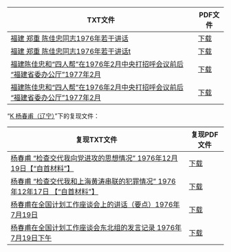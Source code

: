 | TXT文件 | PDF文件 |
| ------- | ------- |
| [福建 郑重 陈佳忠同志1976年若干讲话](D%20%E9%99%88%E4%BD%B3%E5%BF%A0%E3%80%81%E9%83%91%E9%87%8D%E3%80%81%E5%BA%84%E5%8D%8E%E3%80%81%E6%9D%8E%E5%BA%86%E9%9C%96%EF%BC%88%E7%A6%8F%E5%BB%BA%EF%BC%89/%E7%A6%8F%E5%BB%BA%20%E9%83%91%E9%87%8D%20%E9%99%88%E4%BD%B3%E5%BF%A0%E5%90%8C%E5%BF%971976%E5%B9%B4%E8%8B%A5%E5%B9%B2%E8%AE%B2%E8%AF%9D.txt) | [下载](D%20%E9%99%88%E4%BD%B3%E5%BF%A0%E3%80%81%E9%83%91%E9%87%8D%E3%80%81%E5%BA%84%E5%8D%8E%E3%80%81%E6%9D%8E%E5%BA%86%E9%9C%96%EF%BC%88%E7%A6%8F%E5%BB%BA%EF%BC%89/%E7%A6%8F%E5%BB%BA%20%E9%83%91%E9%87%8D%20%E9%99%88%E4%BD%B3%E5%BF%A0%E5%90%8C%E5%BF%971976%E5%B9%B4%E8%8B%A5%E5%B9%B2%E8%AE%B2%E8%AF%9D.pdf) |
| [福建 郑重 陈佳忠同志1976年若干讲话t](D%20%E9%99%88%E4%BD%B3%E5%BF%A0%E3%80%81%E9%83%91%E9%87%8D%E3%80%81%E5%BA%84%E5%8D%8E%E3%80%81%E6%9D%8E%E5%BA%86%E9%9C%96%EF%BC%88%E7%A6%8F%E5%BB%BA%EF%BC%89/%E7%A6%8F%E5%BB%BA%20%E9%83%91%E9%87%8D%20%E9%99%88%E4%BD%B3%E5%BF%A0%E5%90%8C%E5%BF%971976%E5%B9%B4%E8%8B%A5%E5%B9%B2%E8%AE%B2%E8%AF%9Dt.txt) | [下载](D%20%E9%99%88%E4%BD%B3%E5%BF%A0%E3%80%81%E9%83%91%E9%87%8D%E3%80%81%E5%BA%84%E5%8D%8E%E3%80%81%E6%9D%8E%E5%BA%86%E9%9C%96%EF%BC%88%E7%A6%8F%E5%BB%BA%EF%BC%89/%E7%A6%8F%E5%BB%BA%20%E9%83%91%E9%87%8D%20%E9%99%88%E4%BD%B3%E5%BF%A0%E5%90%8C%E5%BF%971976%E5%B9%B4%E8%8B%A5%E5%B9%B2%E8%AE%B2%E8%AF%9Dt.pdf) |
| [福建陈佳忠和“四人帮”在1976年2月中央打招呼会议前后  “福建省委办公厅”1977年2月 ](D%20%E9%99%88%E4%BD%B3%E5%BF%A0%E3%80%81%E9%83%91%E9%87%8D%E3%80%81%E5%BA%84%E5%8D%8E%E3%80%81%E6%9D%8E%E5%BA%86%E9%9C%96%EF%BC%88%E7%A6%8F%E5%BB%BA%EF%BC%89/%E7%A6%8F%E5%BB%BA%E9%99%88%E4%BD%B3%E5%BF%A0%E5%92%8C%E2%80%9C%E5%9B%9B%E4%BA%BA%E5%B8%AE%E2%80%9D%E5%9C%A81976%E5%B9%B42%E6%9C%88%E4%B8%AD%E5%A4%AE%E6%89%93%E6%8B%9B%E5%91%BC%E4%BC%9A%E8%AE%AE%E5%89%8D%E5%90%8E%20%20%E2%80%9C%E7%A6%8F%E5%BB%BA%E7%9C%81%E5%A7%94%E5%8A%9E%E5%85%AC%E5%8E%85%E2%80%9D1977%E5%B9%B42%E6%9C%88%20.txt) | [下载](D%20%E9%99%88%E4%BD%B3%E5%BF%A0%E3%80%81%E9%83%91%E9%87%8D%E3%80%81%E5%BA%84%E5%8D%8E%E3%80%81%E6%9D%8E%E5%BA%86%E9%9C%96%EF%BC%88%E7%A6%8F%E5%BB%BA%EF%BC%89/%E7%A6%8F%E5%BB%BA%E9%99%88%E4%BD%B3%E5%BF%A0%E5%92%8C%E2%80%9C%E5%9B%9B%E4%BA%BA%E5%B8%AE%E2%80%9D%E5%9C%A81976%E5%B9%B42%E6%9C%88%E4%B8%AD%E5%A4%AE%E6%89%93%E6%8B%9B%E5%91%BC%E4%BC%9A%E8%AE%AE%E5%89%8D%E5%90%8E%20%20%E2%80%9C%E7%A6%8F%E5%BB%BA%E7%9C%81%E5%A7%94%E5%8A%9E%E5%85%AC%E5%8E%85%E2%80%9D1977%E5%B9%B42%E6%9C%88%20.pdf) |
| [福建陈佳忠和“四人帮”在1976年2月中央打招呼会议前后  “福建省委办公厅”1977年2月](D%20%E9%99%88%E4%BD%B3%E5%BF%A0%E3%80%81%E9%83%91%E9%87%8D%E3%80%81%E5%BA%84%E5%8D%8E%E3%80%81%E6%9D%8E%E5%BA%86%E9%9C%96%EF%BC%88%E7%A6%8F%E5%BB%BA%EF%BC%89/%E7%A6%8F%E5%BB%BA%E9%99%88%E4%BD%B3%E5%BF%A0%E5%92%8C%E2%80%9C%E5%9B%9B%E4%BA%BA%E5%B8%AE%E2%80%9D%E5%9C%A81976%E5%B9%B42%E6%9C%88%E4%B8%AD%E5%A4%AE%E6%89%93%E6%8B%9B%E5%91%BC%E4%BC%9A%E8%AE%AE%E5%89%8D%E5%90%8E%20%20%E2%80%9C%E7%A6%8F%E5%BB%BA%E7%9C%81%E5%A7%94%E5%8A%9E%E5%85%AC%E5%8E%85%E2%80%9D1977%E5%B9%B42%E6%9C%88.txt) | [下载](D%20%E9%99%88%E4%BD%B3%E5%BF%A0%E3%80%81%E9%83%91%E9%87%8D%E3%80%81%E5%BA%84%E5%8D%8E%E3%80%81%E6%9D%8E%E5%BA%86%E9%9C%96%EF%BC%88%E7%A6%8F%E5%BB%BA%EF%BC%89/%E7%A6%8F%E5%BB%BA%E9%99%88%E4%BD%B3%E5%BF%A0%E5%92%8C%E2%80%9C%E5%9B%9B%E4%BA%BA%E5%B8%AE%E2%80%9D%E5%9C%A81976%E5%B9%B42%E6%9C%88%E4%B8%AD%E5%A4%AE%E6%89%93%E6%8B%9B%E5%91%BC%E4%BC%9A%E8%AE%AE%E5%89%8D%E5%90%8E%20%20%E2%80%9C%E7%A6%8F%E5%BB%BA%E7%9C%81%E5%A7%94%E5%8A%9E%E5%85%AC%E5%8E%85%E2%80%9D1977%E5%B9%B42%E6%9C%88.pdf) |

“[K 杨春甫（辽宁）](../K%20%E6%9D%A8%E6%98%A5%E7%94%AB%EF%BC%88%E8%BE%BD%E5%AE%81%EF%BC%89)”下的复现文件：

| 复现TXT文件 | 复现PDF文件 |
| ------- | ------- |
| [杨春甫 “检查交代我向党进攻的思想情况” 1976年12月19日【“自首材料”】](%E6%9D%A8%E6%98%A5%E7%94%AB%20%E2%80%9C%E6%A3%80%E6%9F%A5%E4%BA%A4%E4%BB%A3%E6%88%91%E5%90%91%E5%85%9A%E8%BF%9B%E6%94%BB%E7%9A%84%E6%80%9D%E6%83%B3%E6%83%85%E5%86%B5%E2%80%9D%201976%E5%B9%B412%E6%9C%8819%E6%97%A5%E3%80%90%E2%80%9C%E8%87%AA%E9%A6%96%E6%9D%90%E6%96%99%E2%80%9D%E3%80%91.txt) | [下载](%E6%9D%A8%E6%98%A5%E7%94%AB%20%E2%80%9C%E6%A3%80%E6%9F%A5%E4%BA%A4%E4%BB%A3%E6%88%91%E5%90%91%E5%85%9A%E8%BF%9B%E6%94%BB%E7%9A%84%E6%80%9D%E6%83%B3%E6%83%85%E5%86%B5%E2%80%9D%201976%E5%B9%B412%E6%9C%8819%E6%97%A5%E3%80%90%E2%80%9C%E8%87%AA%E9%A6%96%E6%9D%90%E6%96%99%E2%80%9D%E3%80%91.pdf) |
| [杨春甫 “检查交代我和上海黄涛串联的犯罪情况” 1976年12年17日 【“自首材料”】](%E6%9D%A8%E6%98%A5%E7%94%AB%20%E2%80%9C%E6%A3%80%E6%9F%A5%E4%BA%A4%E4%BB%A3%E6%88%91%E5%92%8C%E4%B8%8A%E6%B5%B7%E9%BB%84%E6%B6%9B%E4%B8%B2%E8%81%94%E7%9A%84%E7%8A%AF%E7%BD%AA%E6%83%85%E5%86%B5%E2%80%9D%201976%E5%B9%B412%E5%B9%B417%E6%97%A5%20%E3%80%90%E2%80%9C%E8%87%AA%E9%A6%96%E6%9D%90%E6%96%99%E2%80%9D%E3%80%91.txt) | [下载](%E6%9D%A8%E6%98%A5%E7%94%AB%20%E2%80%9C%E6%A3%80%E6%9F%A5%E4%BA%A4%E4%BB%A3%E6%88%91%E5%92%8C%E4%B8%8A%E6%B5%B7%E9%BB%84%E6%B6%9B%E4%B8%B2%E8%81%94%E7%9A%84%E7%8A%AF%E7%BD%AA%E6%83%85%E5%86%B5%E2%80%9D%201976%E5%B9%B412%E5%B9%B417%E6%97%A5%20%E3%80%90%E2%80%9C%E8%87%AA%E9%A6%96%E6%9D%90%E6%96%99%E2%80%9D%E3%80%91.pdf) |
| [杨春甫在全国计划工作座谈会上的讲话（要点）1976年7月19日](%E6%9D%A8%E6%98%A5%E7%94%AB%E5%9C%A8%E5%85%A8%E5%9B%BD%E8%AE%A1%E5%88%92%E5%B7%A5%E4%BD%9C%E5%BA%A7%E8%B0%88%E4%BC%9A%E4%B8%8A%E7%9A%84%E8%AE%B2%E8%AF%9D%EF%BC%88%E8%A6%81%E7%82%B9%EF%BC%891976%E5%B9%B47%E6%9C%8819%E6%97%A5.txt) | [下载](%E6%9D%A8%E6%98%A5%E7%94%AB%E5%9C%A8%E5%85%A8%E5%9B%BD%E8%AE%A1%E5%88%92%E5%B7%A5%E4%BD%9C%E5%BA%A7%E8%B0%88%E4%BC%9A%E4%B8%8A%E7%9A%84%E8%AE%B2%E8%AF%9D%EF%BC%88%E8%A6%81%E7%82%B9%EF%BC%891976%E5%B9%B47%E6%9C%8819%E6%97%A5.pdf) |
| [杨春甫在全国计划工作座谈会东北组的发言记录 1976年7月19日下午](%E6%9D%A8%E6%98%A5%E7%94%AB%E5%9C%A8%E5%85%A8%E5%9B%BD%E8%AE%A1%E5%88%92%E5%B7%A5%E4%BD%9C%E5%BA%A7%E8%B0%88%E4%BC%9A%E4%B8%9C%E5%8C%97%E7%BB%84%E7%9A%84%E5%8F%91%E8%A8%80%E8%AE%B0%E5%BD%95%201976%E5%B9%B47%E6%9C%8819%E6%97%A5%E4%B8%8B%E5%8D%88.txt) | [下载](%E6%9D%A8%E6%98%A5%E7%94%AB%E5%9C%A8%E5%85%A8%E5%9B%BD%E8%AE%A1%E5%88%92%E5%B7%A5%E4%BD%9C%E5%BA%A7%E8%B0%88%E4%BC%9A%E4%B8%9C%E5%8C%97%E7%BB%84%E7%9A%84%E5%8F%91%E8%A8%80%E8%AE%B0%E5%BD%95%201976%E5%B9%B47%E6%9C%8819%E6%97%A5%E4%B8%8B%E5%8D%88.pdf) |
